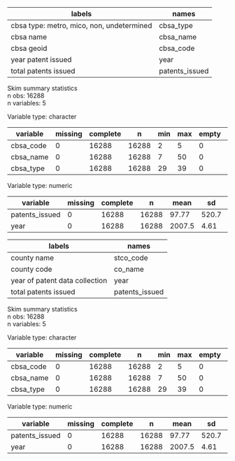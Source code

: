 

|                  labels                   |     names      |
|-------------------------------------------|----------------|
| cbsa type: metro, mico, non, undetermined |   cbsa_type    |
|                 cbsa name                 |   cbsa_name    |
|                cbsa geoid                 |   cbsa_code    |
|            year patent issued             |      year      |
|           total patents issued            | patents_issued |

Skim summary statistics  
 n obs: 16288    
 n variables: 5    

Variable type: character

| variable  | missing | complete |   n   | min | max | empty | n_unique |
|-----------|---------|----------|-------|-----|-----|-------|----------|
| cbsa_code |    0    |  16288   | 16288 |  2  |  5  |   0   |   1018   |
| cbsa_name |    0    |  16288   | 16288 |  7  | 50  |   0   |   1018   |
| cbsa_type |    0    |  16288   | 16288 | 29  | 39  |   0   |    4     |

Variable type: numeric

|    variable    | missing | complete |   n   |  mean  |  sd   |  p0  |   p25   |  p50   |   p75   | p100  |
|----------------|---------|----------|-------|--------|-------|------|---------|--------|---------|-------|
| patents_issued |    0    |  16288   | 16288 | 97.77  | 520.7 |  0   |    2    |   6    |   24    | 14894 |
|      year      |    0    |  16288   | 16288 | 2007.5 | 4.61  | 2000 | 2003.75 | 2007.5 | 2011.25 | 2015  |


|             labels             |     names      |
|--------------------------------|----------------|
|          county name           |   stco_code    |
|          county code           |    co_name     |
| year of patent data collection |      year      |
|      total patents issued      | patents_issued |
Skim summary statistics  
 n obs: 16288    
 n variables: 5    

Variable type: character

| variable  | missing | complete |   n   | min | max | empty | n_unique |
|-----------|---------|----------|-------|-----|-----|-------|----------|
| cbsa_code |    0    |  16288   | 16288 |  2  |  5  |   0   |   1018   |
| cbsa_name |    0    |  16288   | 16288 |  7  | 50  |   0   |   1018   |
| cbsa_type |    0    |  16288   | 16288 | 29  | 39  |   0   |    4     |

Variable type: numeric

|    variable    | missing | complete |   n   |  mean  |  sd   |  p0  |   p25   |  p50   |   p75   | p100  |
|----------------|---------|----------|-------|--------|-------|------|---------|--------|---------|-------|
| patents_issued |    0    |  16288   | 16288 | 97.77  | 520.7 |  0   |    2    |   6    |   24    | 14894 |
|      year      |    0    |  16288   | 16288 | 2007.5 | 4.61  | 2000 | 2003.75 | 2007.5 | 2011.25 | 2015  |
